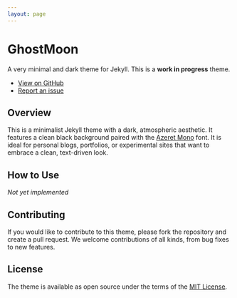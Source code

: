 ```yaml
---
layout: page
---
```


# GhostMoon
A very minimal and dark theme for Jekyll. This is a **work in progress** theme.

- [View on GitHub](https://github.com/borfei/ghostmoon)
- [Report an issue](https://github.com/borfei/ghostmoon/issues/new)

## Overview
This is a minimalist Jekyll theme with a dark, atmospheric aesthetic.
It features a clean black background paired with the [Azeret Mono](https://fonts.google.com/specimen/Azeret+Mono) font. It is ideal for personal blogs, portfolios, or experimental sites that want to embrace a clean, text-driven look.

## How to Use
*Not yet implemented*

## Contributing
If you would like to contribute to this theme, please fork the repository and create a pull request. We welcome contributions of all kinds, from bug fixes to new features.

## License
The theme is available as open source under the terms of the [MIT License](https://opensource.org/licenses/MIT).
